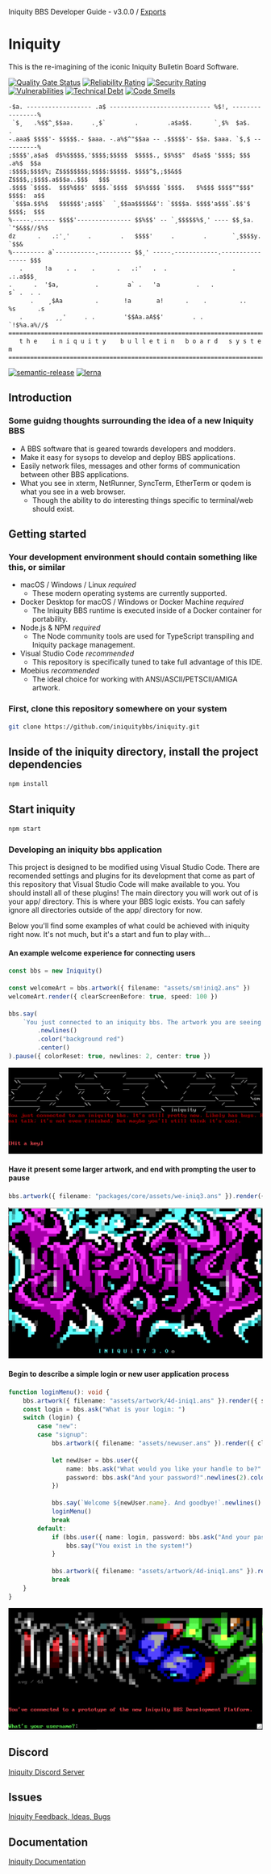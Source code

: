 Iniquity BBS Developer Guide - v3.0.0 / [Exports](modules.md)

# Iniquity

This is the re-imagining of the iconic Iniquity Bulletin Board Software.

[![Quality Gate Status](https://sonarcloud.io/api/project_badges/measure?project=iniquitybbs_iniquity&metric=alert_status)](https://sonarcloud.io/dashboard?id=iniquitybbs_iniquity)
[![Reliability Rating](https://sonarcloud.io/api/project_badges/measure?project=iniquitybbs_iniquity&metric=reliability_rating)](https://sonarcloud.io/dashboard?id=iniquitybbs_iniquity)
[![Security Rating](https://sonarcloud.io/api/project_badges/measure?project=iniquitybbs_iniquity&metric=security_rating)](https://sonarcloud.io/dashboard?id=iniquitybbs_iniquity)
[![Vulnerabilities](https://sonarcloud.io/api/project_badges/measure?project=iniquitybbs_iniquity&metric=vulnerabilities)](https://sonarcloud.io/dashboard?id=iniquitybbs_iniquity)
[![Technical Debt](https://sonarcloud.io/api/project_badges/measure?project=iniquitybbs_iniquity&metric=sqale_index)](https://sonarcloud.io/dashboard?id=iniquitybbs_iniquity)
[![Code Smells](https://sonarcloud.io/api/project_badges/measure?project=iniquitybbs_iniquity&metric=code_smells)](https://sonarcloud.io/dashboard?id=iniquitybbs_iniquity)

```text
-$a. ------------------ .a$ ---------------------------- %$!, ----------------%
 `$¸   .%$$^¸$$aa.     .¸$`        .        .a$a$$.      `¸$%  $a$.        .
-.aaa$ $$$$'- $$$$$.- $aaa. -.a%$^"$$aa -- .$$$$$'- $$a. $aaa. `$,$ ----------%
;$$$$',a$a$  d$%$$$$$,'$$$$;$$$$$  $$$$$., $$%$$"  d$a$$ '$$$$; $$$   .a%$  $$a
:$$$$;$$$$%; Z$$$$$$$$;$$$$:$$$$$. $$$$^$,;$$&$$   Z$$$$,;$$$$.a$$$a..$$$   $$$
.$$$$ `$$$$.  $$$%$$$' $$$$.`$$$$  $$%$$$$ `$$$$.   $%$$$ $$$$""$$$" $$$$:  a$$
 `$$$a.$$%$   $$$$$$';a$$$`  `¸$$aa$$$$&$': `$$$$a. $$$$'a$$$`.$$'$  $$$$;  $$$
%-----.------ $$$$'--------------- $$%$$' -- `¸$$$$$%$¸' ---- $$¸$a. `"$&$$//$%$
dz      .   .:'¸'     .        .   $$$$'     .        .       `¸$$$$y.     `$$&
%--------- a`-----------.--------- $$¸' -----.------------.---------------- $$$
   .      !a    . .    .      .   .:'   .  .                  .        .:.a$$$¸
.      .  '$a,          .        a` .   'a          .   .             s` .  . .
      .    ¸$Aa         .       !a       a!      .    .         ..   %s      .s
   .         ¸¸'     . .        '$$Aa.aA$$'        . .               `!$%a.a%//$
==============================================================================
   t h e    i n i q u i t y    b u l l e t i n   b o a r d   s y s t e m
==============================================================================
```

[![semantic-release](https://img.shields.io/badge/%20%20%F0%9F%93%A6%F0%9F%9A%80-semantic--release-e10079.svg)](https://github.com/semantic-release/semantic-release)
[![lerna](https://img.shields.io/badge/maintained%20with-lerna-cc00ff.svg)](https://lerna.js.org/)

## Introduction

### Some guidng thoughts surrounding the idea of a new Iniquity BBS

-   A BBS software that is geared towards developers and modders.
-   Make it easy for sysops to develop and deploy BBS applications.
-   Easily network files, messages and other forms of communication between other BBS applications.
-   What you see in xterm, NetRunner, SyncTerm, EtherTerm or qodem is what you see in a web browser.
    -   Though the ability to do interesting things specific to terminal/web should exist.

## Getting started

### Your development environment should contain something like this, or similar

-   macOS / Windows / Linux _required_
    -   These modern operating systems are currently supported.
-   Docker Desktop for macOS / Windows or Docker Machine _required_
    -   The Iniquity BBS runtime is executed inside of a Docker container for portability.
-   Node.js & NPM _required_
    -   The Node community tools are used for TypeScript transpiling and Iniquity package management.
-   Visual Studio Code _recommended_
    -   This repository is specifically tuned to take full advantage of this IDE.
-   Moebius _recommended_
    -   The ideal choice for working with ANSI/ASCII/PETSCII/AMIGA artwork.

### First, clone this repository somewhere on your system

```bash
git clone https://github.com/iniquitybbs/iniquity.git
```

## Inside of the iniquity directory, install the project dependencies

```bash
npm install
```

## Start iniquity

```bash
npm start
```

### Developing an iniquity bbs application

This project is designed to be modified using Visual Studio Code. There are recomended settings and plugins for its development that come as part of this repository that Visual Studio Code will make available to you. You should install all of these plugins! The main directory you will work out of is your app/ directory. This is where your BBS logic exists. You can safely ignore all directories outside of the app/ directory for now.

Below you'll find some examples of what could be achieved with iniquity right now. It's not much, but it's a start and fun to play with...

#### An example welcome experience for connecting users

```typescript
const bbs = new Iniquity()

const welcomeArt = bbs.artwork({ filename: "assets/sm!iniq2.ans" })
welcomeArt.render({ clearScreenBefore: true, speed: 100 })

bbs.say(
    `You just connected to an iniquity bbs. The artwork you are seeing above is called ${welcomeArt.filename} It's still pretty new. Likely has bugs. Real talk; it's not even finished. But maybe you'll still think it's cool.`
        .newlines()
        .color("background red")
        .center()
).pause({ colorReset: true, newlines: 2, center: true })
```

<img src="packages/core/assets/screenshot-1.png">

#### Have it present some larger artwork, and end with prompting the user to pause

```typescript
bbs.artwork({ filename: "packages/core/assets/we-iniq3.ans" }).render({ clearScreenBefore: false }).pause({ newlines: 2, center: true })
```

<img src="packages/core/assets/screenshot-2.png">

#### Begin to describe a simple login or new user application process

```typescript
function loginMenu(): void {
    bbs.artwork({ filename: "assets/artwork/4d-iniq1.ans" }).render({ speed: 100 })
    const login = bbs.ask("What is your login: ")
    switch (login) {
        case "new":
        case "signup":
            bbs.artwork({ filename: "assets/newuser.ans" }).render({ clearScreenBefore: true })

            let newUser = bbs.user({
                name: bbs.ask("What would you like your handle to be?".newlines(2).color("white")),
                password: bbs.ask("And your password?".newlines(2).color("white"))
            })

            bbs.say(`Welcome ${newUser.name}. And goodbye!`.newlines().center())
            loginMenu()
            break
        default:
            if (bbs.user({ name: login, password: bbs.ask("And your password?".newlines(2).color("white")) })) {
                bbs.say("You exist in the system!")
            }

            bbs.artwork({ filename: "assets/artwork/4d-iniq1.ans" }).render({ clearScreenBefore: true })
            break
    }
}
```

<img src="packages/core/assets/screenshot-3.png">

## Discord

[Iniquity Discord Server](https://discord.gg/UsyvrSZ)

## Issues

[Iniquity Feedback, Ideas, Bugs](https://github.com/iniquitybbs/iniquity/issues)

## Documentation

[Iniquity Documentation](https://iniquitybbs.org)

